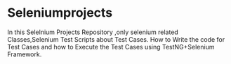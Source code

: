 # Seleniumprojects
In this Selelnium Projects Repository ,only selenium related Classes,Selenium Test Scripts about Test Cases.
How to Write the code for Test Cases and how to Execute the Test Cases using TestNG+Selenium Framework.
